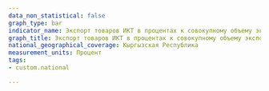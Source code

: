 ```yaml
---
data_non_statistical: false
graph_type: bar
indicator_name: Экспорт товаров ИКТ в процентах к совокупному объему экспорта товаров
graph_title: Экспорт товаров ИКТ в процентах к совокупному объему экспорта товаров
national_geographical_coverage: Кыргызская Республика
measurement_units: Процент
tags:
- custom.national

---
```

